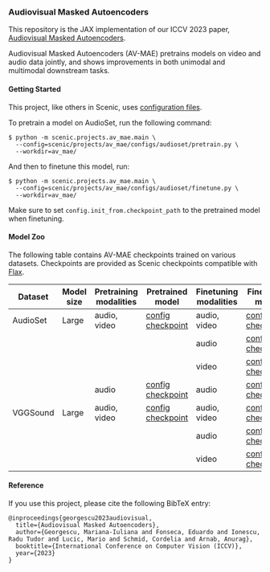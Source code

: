 ### Audiovisual Masked Autoencoders

This repository is the JAX implementation of our ICCV 2023 paper,
[Audiovisual Masked Autoencoders](https://arxiv.org/abs/2212.05922).

Audiovisual Masked Autoencoders (AV-MAE) pretrains models on video and audio
data jointly, and shows improvements in both unimodal and multimodal downstream
tasks.

#### Getting Started

This project, like others in Scenic, uses [configuration files](configs).

To pretrain a model on AudioSet, run the following command:

```shell
$ python -m scenic.projects.av_mae.main \
  --config=scenic/projects/av_mae/configs/audioset/pretrain.py \
  --workdir=av_mae/
```

And then to finetune this model, run:

```shell
$ python -m scenic.projects.av_mae.main \
  --config=scenic/projects/av_mae/configs/audioset/finetune.py \
  --workdir=av_mae/
```

Make sure to set `config.init_from.checkpoint_path` to the pretrained model
when finetuning.

#### Model Zoo

The following table contains AV-MAE checkpoints trained on various datasets.
Checkpoints are provided as Scenic checkpoints compatible with
[Flax](https://github.com/google/flax).

| Dataset  | Model size | Pretraining modalities | Pretrained model  | Finetuning modalities | Finetuned model   | mAP / Accuracy |
|----------|------------|------------------------|-------------------|-----------------------|-------------------|----------------|
| AudioSet | Large      | audio, video           | [config](configs/audioset/pretrain.py) [checkpoint](https://storage.googleapis.com/scenic-bucket/av_mae/audioset/as2m_selfsup_audiovisual/checkpoint) | audio, video          | [config](configs/audioset/finetune.py) [checkpoint](https://storage.googleapis.com/scenic-bucket/av_mae/audioset/as2m_selfsup_audiovisual_finetuned_audiovisual/checkpoint) |  51.8              |
|          |            |                        |                   | audio                 | [config](configs/audioset/finetune.py) [checkpoint](https://storage.googleapis.com/scenic-bucket/av_mae/audioset/as2m_selfsup_audiovisual_finetuned_audio/checkpoint) |    46.6            |
|          |            |                        |                   | video                 | [config](configs/audioset/finetune.py) [checkpoint](https://storage.googleapis.com/scenic-bucket/av_mae/audioset/as2m_selfsup_audiovisual_finetuned_video/checkpoint) |  31.1             |
|          |            | audio                  | [config](configs/audioset/pretrain.py#L144) [checkpoint](https://storage.googleapis.com/scenic-bucket/av_mae/audioset/as2m_selfsup_audio/checkpoint) | audio                 | [config](configs/audioset/finetune.py) [checkpoint](https://storage.googleapis.com/scenic-bucket/av_mae/audioset/as2m_selfsup_audio_finetuned_audio/checkpoint) |  46.4              |
| VGGSound | Large      | audio, video           | [config](configs/vggsound/pretrain.py) [checkpoint](https://storage.googleapis.com/scenic-bucket/av_mae/vggsound/vggsound_selfsup_audiovisual/checkpoint) | audio, video          | [config](configs/vggsound/finetune.py) [checkpoint](https://storage.googleapis.com/scenic-bucket/av_mae/vggsound/vggsound_selfsup_audiovisual_finetuned_audiovisual/checkpoint) |  65.0              |
|          |            |                        |                   | audio                 | [config](configs/vggsound/finetune.py) [checkpoint](https://storage.googleapis.com/scenic-bucket/av_mae/vggsound/vggsound_selfsup_audiovisual_finetuned_audio/checkpoint) |    57.2            |
|          |            |                        |                   | video                 | [config](configs/vggsound/finetune.py) [checkpoint](https://storage.googleapis.com/scenic-bucket/av_mae/vggsound/vggsound_selfsup_audiovisual_finetuned_video/checkpoint) |  50.3             |

#### Reference

If you use this project, please cite the following BibTeX entry:

```
@inproceedings{georgescu2023audiovisual,
  title={Audiovisual Masked Autoencoders},
  author={Georgescu, Mariana-Iuliana and Fonseca, Eduardo and Ionescu, Radu Tudor and Lucic, Mario and Schmid, Cordelia and Arnab, Anurag},
  booktitle={International Conference on Computer Vision (ICCV)},
  year={2023}
}
```
